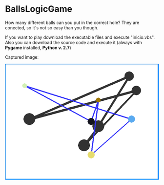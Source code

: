 # BallsLogicGame
How many different balls can you put in the correct hole? They are conected, so it´s not so easy than you though.

If you want to play download the executable files and execute "inicio.vbs". Also you can download the source code and execute it (always with <b>Pygame</b> installed, <b>Python v. 2.7</b>)

Captured image:
<center>

<img src="Captura.png">
